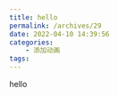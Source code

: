 ```yaml
---
title: hello
permalink: /archives/29
date: 2022-04-10 14:39:56
categories:
    - 添加动画
tags:
---
```


hello